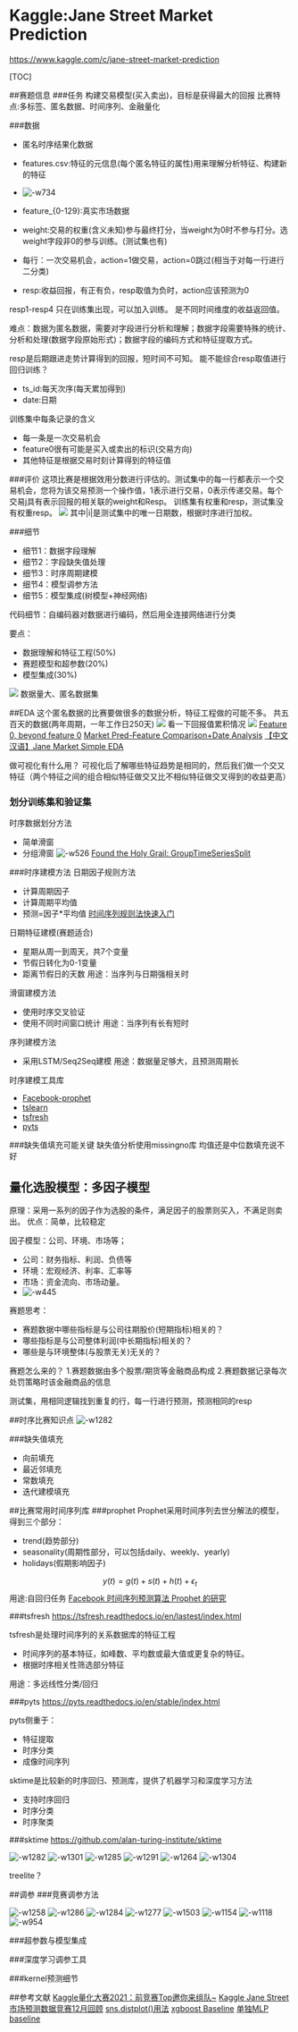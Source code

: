 # Kaggle:Jane Street Market Prediction

https://www.kaggle.com/c/jane-street-market-prediction

[TOC]

##赛题信息
###任务
构建交易模型(买入卖出)，目标是获得最大的回报
比赛特点:多标签、匿名数据、时间序列、金融量化

###数据
- 匿名时序结果化数据
- features.csv:特征的元信息(每个匿名特征的属性)用来理解分析特征、构建新的特征
- ![-w734](media/16107096699266/16112863009865.jpg)

- feature_{0-129}:真实市场数据
- weight:交易的权重(含义未知)参与最终打分，当weight为0时不参与打分。选weight字段非0的参与训练。(测试集也有)
- 每行：一次交易机会，action=1做交易，action=0跳过(相当于对每一行进行二分类)
- resp:收益回报，有正有负，resp取值为负时，action应该预测为0

resp1-resp4 只在训练集出现，可以加入训练。
是不同时间维度的收益返回值。

难点：数据为匿名数据，需要对字段进行分析和理解；数据字段需要特殊的统计、分析和处理(数据字段原始形式)；数据字段的编码方式和特征提取方式。


resp是后期跟进走势计算得到的回报，短时间不可知。
能不能综合resp取值进行回归训练？

- ts_id:每天次序(每天累加得到)
- date:日期

训练集中每条记录的含义
- 每一条是一次交易机会
- feature0很有可能是买入或卖出的标识(交易方向)
- 其他特征是根据交易时刻计算得到的特征值

###评价
这项比赛是根据效用分数进行评估的。测试集中的每一行都表示一个交易机会，您将为该交易预测一个操作值，1表示进行交易，0表示传递交易。每个交易j具有表示回报的相关联的weight和Resp。
训练集有权重和resp，测试集没有权重resp。
![](media/16107096699266/16107103418069.jpg)
其中|i|是测试集中的唯一日期数，根据时序进行加权。

###细节
- 细节1：数据字段理解
- 细节2：字段缺失值处理
- 细节3：时序周期建模
- 细节4：模型调参方法
- 细节5：模型集成(树模型+神经网络)

代码细节：自编码器对数据进行编码，然后用全连接网络进行分类

要点：
- 数据理解和特征工程(50%)
- 赛题模型和超参数(20%)
- 模型集成(30%)

![](media/16107096699266/16107165452545.jpg)
数据量大、匿名数据集

##EDA
这个匿名数据的比赛要做很多的数据分析，特征工程做的可能不多。
共五百天的数据(两年周期，一年工作日250天)
![](media/16107096699266/16108682709152.jpg)
看一下回报值累积情况
![](media/16107096699266/16108689382486.jpg)
[Feature 0, beyond feature 0](https://www.kaggle.com/nanomathias/feature-0-beyond-feature-0)
[Market Pred-Feature Comparison+Date Analysis](https://www.kaggle.com/doosrijanam/market-pred-feature-comparison-date-analysis)
[【中文汉语】Jane Market Simple EDA](https://www.kaggle.com/sherrytp/jane-market-simple-eda)

做可视化有什么用？
可视化后了解哪些特征趋势是相同的，然后我们做一个交又特征（两个特征之间的组合相似特征做交又比不相似特征做交叉得到的收益更高）

### 划分训练集和验证集
时序数据划分方法
- 简单滑窗
- 分组滑窗
![-w526](media/16107096699266/16112901864094.jpg)
[
Found the Holy Grail: GroupTimeSeriesSplit](https://www.kaggle.com/jorijnsmit/found-the-holy-grail-grouptimeseriessplit)


###时序建模方法
日期因子规则方法
- 计算周期因子
- 计算周期平均值
- 预测=因子*平均值
[时间序列规则法快速入门](https://www.jianshu.com/p/31e20f00c26f)

日期特征建模(赛题适合)
- 星期从周一到周天，共7个变量
- 节假日转化为0-1变量
- 距离节假日的天数
用途：当序列与日期强相关时

滑窗建模方法
- 使用时序交叉验证
- 使用不同时间窗口统计
用途：当序列有长有短时

序列建模方法
- 采用LSTM/Seq2Seq建模
用途：数据量足够大，且预测周期长

时序建模工具库
- [Facebook-prophet](https://facebook.github.io/prophet/docs/quick_start.html)
- [tslearn](https://tslearn.readthedocs.io/en/latest)
- [tsfresh](https://tsfresh.readthedocs.io/en/latest)
- [pyts](https://pyts.readthedocs.io/en/stable)

###缺失值填充可能关键
缺失值分析使用missingno库
均值还是中位数填充说不好


## 量化选股模型：多因子模型
原理：采用一系列的因子作为选股的条件，满足因子的股票则买入，不满足则卖出。
优点：简单，比较稳定

因子模型：公司、环境、市场等；
- 公司：财务指标、利润、负债等
- 环境：宏观经济、利率、汇率等
- 市场：资金流向、市场动量。
- ![-w445](media/16107096699266/16113268362240.jpg)

赛题思考：
- 赛题数据中哪些指标是与公司往期股价(短期指标)相关的？
- 哪些指标是与公司整体利润(中长期指标)相关的？
- 哪些是与环境整体(与股票无关)无关的？

赛题怎么来的？
1.赛题数据由多个股票/期货等金融商品构成
2.赛题数据记录每次处罚策略时该金融商品的信息

测试集，用相同逻辑找到重复的行，每一行进行预测，预测相同的resp


##时序比赛知识点
![-w1282](media/16107096699266/16120990988768.jpg)

###缺失值填充
- 向前填充
- 最近邻填充
- 常数填充
- 迭代建模填充


##比赛常用时间序列库
###prophet
Prophet采用时间序列去世分解法的模型，得到三个部分：
- trend(趋势部分)
- seasonality(周期性部分，可以包括daily、weekly、yearly)
- holidays(假期影响因子)

$$y(t)=g(t)+s(t)+h(t)+\epsilon_t$$
用途:自回归任务
[Facebook 时间序列预测算法 Prophet 的研究](https://zhuanlan.zhihu.com/p/52330017)

###tsfresh
https://tsfresh.readthedocs.io/en/lastest/index.html

tsfresh是处理时间序列的关系数据库的特征工程
- 时间序列的基本特征，如峰数、平均数或最大值或更复杂的特征。
- 根据时序相关性筛选部分特征

用途：多远线性分类/回归

###pyts
https://pyts.readthedocs.io/en/stable/index.html

pyts侧重于：
- 特征提取
- 时序分类
- 成像时间序列

sktime是比较新的时序回归、预测库，提供了机器学习和深度学习方法
- 支持时序回归
- 时序分类
- 时序聚类

###sktime
https://github.com/alan-turing-institute/sktime

![-w1282](media/16107096699266/16121106206418.jpg)
![-w1301](media/16107096699266/16121108992443.jpg)
![-w1285](media/16107096699266/16121110595101.jpg)
![-w1291](media/16107096699266/16121112805010.jpg)
![-w1264](media/16107096699266/16121114571830.jpg)
![-w1304](media/16107096699266/16121116003728.jpg)


treelite？

##调参
###竞赛调参方法

![-w1258](media/16107096699266/16121468522070.jpg)
![-w1286](media/16107096699266/16121471655170.jpg)
![-w1284](media/16107096699266/16121472466938.jpg)
![-w1277](media/16107096699266/16121558031116.jpg)
 ![-w1503](media/16107096699266/16121565218934.jpg)
![-w1154](media/16107096699266/16121568395765.jpg)
![-w1118](media/16107096699266/16121568444964.jpg)
![-w954](media/16107096699266/16121568893794.jpg)


###超参数与模型集成

###深度学习调参工具

###kernel预测细节

##参考文献
[Kaggle量化大赛2021：前竞赛Top邀你来组队~](https://zhuanlan.zhihu.com/p/321814950?utm_source=wechat_timeline)
[Kaggle Jane Street 市场预测数据竞赛12月回顾](https://zhuanlan.zhihu.com/p/340535782)
[sns.distplot()用法](https://www.cnblogs.com/cgmcoding/p/13384535.html)
[xgboost Baseline](https://www.kaggle.com/wendelfariaslopes/easy-and-simple-xgboost-good-score)
[单独MLP baseline](https://www.kaggle.com/tarlannazarov/own-jane-street-with-keras-nn)
